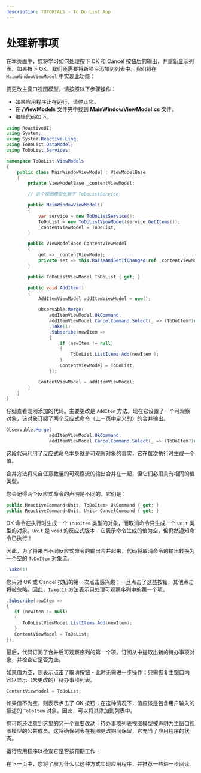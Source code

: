 ```yaml
---
description: TUTORIALS - To Do List App
---
```


# 处理新事项

在本页面中，您将学习如何处理按下 OK 和 Cancel 按钮后的输出，并重新显示列表。如果按下 OK，我们还需要将新项目添加到列表中。我们将在 `MainWindowViewModel` 中实现此功能：

要更改主窗口视图模型，请按照以下步骤操作：

- 如果应用程序正在运行，请停止它。
- 在 **/ViewModels** 文件夹中找到 **MainWindowViewModel.cs** 文件。
- 编辑代码如下。

```csharp
using ReactiveUI;
using System;
using System.Reactive.Linq;
using ToDoList.DataModel;
using ToDoList.Services;

namespace ToDoList.ViewModels
{
    public class MainWindowViewModel : ViewModelBase
    {
        private ViewModelBase _contentViewModel;

        // 这个视图模型依赖于 ToDoListService

        public MainWindowViewModel()
        {
            var service = new ToDoListService();
            ToDoList = new ToDoListViewModel(service.GetItems());
            _contentViewModel = ToDoList;
        }

        public ViewModelBase ContentViewModel
        {
            get => _contentViewModel;
            private set => this.RaiseAndSetIfChanged(ref _contentViewModel, value);
        }

        public ToDoListViewModel ToDoList { get; }

        public void AddItem()
        {
            AddItemViewModel addItemViewModel = new();

            Observable.Merge(
                addItemViewModel.OkCommand,
                addItemViewModel.CancelCommand.Select(_ => (ToDoItem?)null))
                .Take(1)
                .Subscribe(newItem =>
                {
                    if (newItem != null)
                    {
                        ToDoList.ListItems.Add(newItem );
                    }
                    ContentViewModel = ToDoList;
                });

            ContentViewModel = addItemViewModel;
        }
    }
}
```

仔细查看刚刚添加的代码。主要更改是 `AddItem` 方法。现在它设置了一个可观察对象，该对象订阅了两个反应式命令（上一页中定义的）的合并输出。

```csharp
Observable.Merge(
                addItemViewModel.OkCommand,
                addItemViewModel.CancelCommand.Select(_ => (ToDoItem?)null))
```

这段代码利用了反应式命令本身就是可观察对象的事实，它在每次执行时生成一个值。

合并方法将来自任意数量的可观察流的输出合并在一起，但它们必须具有相同的值类型。

您会记得两个反应式命令的声明是不同的。它们是：

```csharp
public ReactiveCommand<Unit, ToDoItem> OkCommand { get; }
public ReactiveCommand<Unit, Unit> CancelCommand { get; }
```

OK 命令在执行时生成一个 `ToDoItem` 类型的对象，而取消命令只生成一个 `Unit` 类型的对象。`Unit` 是 `void` 的反应式版本 - 它表示命令生成的值为空，但仍然通知命令已执行！

因此，为了将来自不同反应式命令的输出合并起来，代码将取消命令的输出转换为一个空的 `ToDoItem` 对象流。

```csharp
.Take(1)
```

您只对 OK 或 Cancel 按钮的第一次点击感兴趣；一旦点击了这些按钮，其他点击将被忽略。因此，[`Take(1)`](https://reactivex.io/documentation/operators/take.html) 方法表示只处理可观察序列中的第一个项。

```csharp
.Subscribe(newItem =>
{
   if (newItem != null)
   {
      ToDoListViewModel.ListItems.Add(newItem);
   }
   ContentViewModel = ToDoList;
});
```

最后，代码订阅了合并后可观察序列的第一个项。订阅从中提取出新的待办事项对象，并检查它是否为空。

如果值为空，则表示点击了取消按钮 - 此时无需进一步操作；只需恢复主窗口内容以显示（未更改的）待办事项列表。

```csharp
ContentViewModel = ToDoList;
```

如果值不为空，则表示点击了 OK 按钮；在这种情况下，值应该是包含用户输入的描述的 `ToDoItem` 对象。因此，可以将其添加到列表中。

您可能还注意到这里的另一个重要改动：待办事项列表视图模型被声明为主窗口视图模型的公共成员。这将确保列表在视图更改期间保留，它充当了应用程序的状态。

运行应用程序以检查它是否按预期工作！

在下一页中，您将了解为什么以这种方式实现应用程序，并推荐一些进一步阅读。
